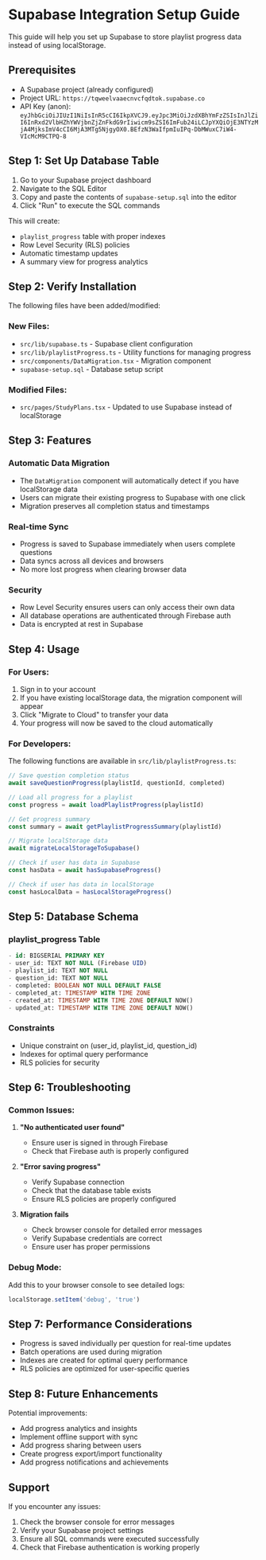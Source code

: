# Supabase Integration Setup Guide

This guide will help you set up Supabase to store playlist progress data instead of using localStorage.

## Prerequisites

- A Supabase project (already configured)
- Project URL: `https://tqweelvaaecnvcfqdtok.supabase.co`
- API Key (anon): `eyJhbGciOiJIUzI1NiIsInR5cCI6IkpXVCJ9.eyJpc3MiOiJzdXBhYmFzZSIsInJlZiI6InRxd2VlbHZhYWVjbnZjZnFkdG9rIiwicm9sZSI6ImFub24iLCJpYXQiOjE3NTYzMjA4MjksImV4cCI6MjA3MTg5NjgyOX0.BEfzN3WaIfpmIuIPq-DbMWuxC7iW4-VIcMcM9CTPQ-8`

## Step 1: Set Up Database Table

1. Go to your Supabase project dashboard
2. Navigate to the SQL Editor
3. Copy and paste the contents of `supabase-setup.sql` into the editor
4. Click "Run" to execute the SQL commands

This will create:
- `playlist_progress` table with proper indexes
- Row Level Security (RLS) policies
- Automatic timestamp updates
- A summary view for progress analytics

## Step 2: Verify Installation

The following files have been added/modified:

### New Files:
- `src/lib/supabase.ts` - Supabase client configuration
- `src/lib/playlistProgress.ts` - Utility functions for managing progress
- `src/components/DataMigration.tsx` - Migration component
- `supabase-setup.sql` - Database setup script

### Modified Files:
- `src/pages/StudyPlans.tsx` - Updated to use Supabase instead of localStorage

## Step 3: Features

### Automatic Data Migration
- The `DataMigration` component will automatically detect if you have localStorage data
- Users can migrate their existing progress to Supabase with one click
- Migration preserves all completion status and timestamps

### Real-time Sync
- Progress is saved to Supabase immediately when users complete questions
- Data syncs across all devices and browsers
- No more lost progress when clearing browser data

### Security
- Row Level Security ensures users can only access their own data
- All database operations are authenticated through Firebase auth
- Data is encrypted at rest in Supabase

## Step 4: Usage

### For Users:
1. Sign in to your account
2. If you have existing localStorage data, the migration component will appear
3. Click "Migrate to Cloud" to transfer your data
4. Your progress will now be saved to the cloud automatically

### For Developers:
The following functions are available in `src/lib/playlistProgress.ts`:

```typescript
// Save question completion status
await saveQuestionProgress(playlistId, questionId, completed)

// Load all progress for a playlist
const progress = await loadPlaylistProgress(playlistId)

// Get progress summary
const summary = await getPlaylistProgressSummary(playlistId)

// Migrate localStorage data
await migrateLocalStorageToSupabase()

// Check if user has data in Supabase
const hasData = await hasSupabaseProgress()

// Check if user has data in localStorage
const hasLocalData = hasLocalStorageProgress()
```

## Step 5: Database Schema

### playlist_progress Table
```sql
- id: BIGSERIAL PRIMARY KEY
- user_id: TEXT NOT NULL (Firebase UID)
- playlist_id: TEXT NOT NULL
- question_id: TEXT NOT NULL
- completed: BOOLEAN NOT NULL DEFAULT FALSE
- completed_at: TIMESTAMP WITH TIME ZONE
- created_at: TIMESTAMP WITH TIME ZONE DEFAULT NOW()
- updated_at: TIMESTAMP WITH TIME ZONE DEFAULT NOW()
```

### Constraints
- Unique constraint on (user_id, playlist_id, question_id)
- Indexes for optimal query performance
- RLS policies for security

## Step 6: Troubleshooting

### Common Issues:

1. **"No authenticated user found"**
   - Ensure user is signed in through Firebase
   - Check that Firebase auth is properly configured

2. **"Error saving progress"**
   - Verify Supabase connection
   - Check that the database table exists
   - Ensure RLS policies are properly configured

3. **Migration fails**
   - Check browser console for detailed error messages
   - Verify Supabase credentials are correct
   - Ensure user has proper permissions

### Debug Mode:
Add this to your browser console to see detailed logs:
```javascript
localStorage.setItem('debug', 'true')
```

## Step 7: Performance Considerations

- Progress is saved individually per question for real-time updates
- Batch operations are used during migration
- Indexes are created for optimal query performance
- RLS policies are optimized for user-specific queries

## Step 8: Future Enhancements

Potential improvements:
- Add progress analytics and insights
- Implement offline support with sync
- Add progress sharing between users
- Create progress export/import functionality
- Add progress notifications and achievements

## Support

If you encounter any issues:
1. Check the browser console for error messages
2. Verify your Supabase project settings
3. Ensure all SQL commands were executed successfully
4. Check that Firebase authentication is working properly
